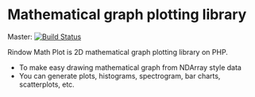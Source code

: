 Mathematical graph plotting library
===================================
Master: [![Build Status](https://app.travis-ci.com/rindow/rindow-math-plot.svg?branch=master)](https://app.travis-ci.com/github/rindow/rindow-math-plot)

Rindow Math Plot is 2D mathematical graph plotting library on PHP.

- To make easy drawing mathematical graph from NDArray style data
- You can generate plots, histograms, spectrogram, bar charts, scatterplots, etc.
